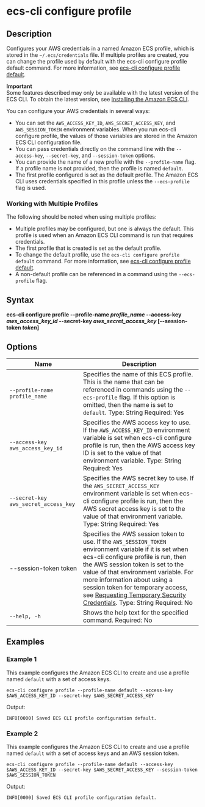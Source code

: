 # ecs\-cli configure profile<a name="cmd-ecs-cli-configure-profile"></a>

## Description<a name="cmd-ecs-cli-configure-profile-description"></a>

Configures your AWS credentials in a named Amazon ECS profile, which is stored in the `~/.ecs/credentials` file\. If multiple profiles are created, you can change the profile used by default with the ecs\-cli configure profile default command\. For more information, see [ecs\-cli configure profile default](cmd-ecs-cli-configure-profile-default.md)\.

**Important**  
Some features described may only be available with the latest version of the ECS CLI\. To obtain the latest version, see [Installing the Amazon ECS CLI](ECS_CLI_installation.md)\.

You can configure your AWS credentials in several ways:
+ You can set the `AWS_ACCESS_KEY_ID`, `AWS_SECRET_ACCESS_KEY`, and `AWS_SESSION_TOKEN` environment variables\. When you run ecs\-cli configure profile, the values of those variables are stored in the Amazon ECS CLI configuration file\.
+ You can pass credentials directly on the command line with the `--access-key`, `--secret-key`, and `--session-token` options\. 
+ You can provide the name of a new profile with the `--profile-name` flag\. If a profile name is not provided, then the profile is named `default`\.
+ The first profile configured is set as the default profile\. The Amazon ECS CLI uses credentials specified in this profile unless the `--ecs-profile` flag is used\.

### Working with Multiple Profiles<a name="ECS_CLI_multiple_profiles"></a>

The following should be noted when using multiple profiles:
+ Multiple profiles may be configured, but one is always the default\. This profile is used when an Amazon ECS CLI command is run that requires credentials\.
+ The first profile that is created is set as the default profile\.
+ To change the default profile, use the `ecs-cli configure profile default` command\. For more information, see [ecs\-cli configure profile default](cmd-ecs-cli-configure-profile-default.md)\.
+ A non\-default profile can be referenced in a command using the `--ecs-profile` flag\.

## Syntax<a name="cmd-ecs-cli-configure-profile-syntax"></a>

**ecs\-cli configure profile \-\-profile\-name *profile\_name* \-\-access\-key *aws\_access\_key\_id* \-\-secret\-key *aws\_secret\_access\_key* \[\-\-session\-token *token*\]** 

## Options<a name="cmd-ecs-cli-configure-profile-options"></a>


| Name | Description | 
| --- | --- | 
|  `--profile-name profile_name`  |  Specifies the name of this ECS profile\. This is the name that can be referenced in commands using the `--ecs-profile` flag\. If this option is omitted, then the name is set to `default`\. Type: String Required: Yes  | 
|  `--access-key aws_access_key_id`  |  Specifies the AWS access key to use\. If the `AWS_ACCESS_KEY_ID` environment variable is set when ecs\-cli configure profile is run, then the AWS access key ID is set to the value of that environment variable\. Type: String Required: Yes  | 
|  `--secret-key aws_secret_access_key`  |  Specifies the AWS secret key to use\. If the `AWS_SECRET_ACCESS_KEY` environment variable is set when ecs\-cli configure profile is run, then the AWS secret access key is set to the value of that environment variable\. Type: String Required: Yes  | 
| \-\-session\-token token |  Specifies the AWS session token to use\. If the `AWS_SESSION_TOKEN` environment variable if it is set when ecs\-cli configure profile is run, then the AWS session token is set to the value of that environment variable\. For more information about using a session token for temporary access, see [Requesting Temporary Security Credentials](http://docs.aws.amazon.com/IAM/latest/UserGuide/id_credentials_temp_request.html)\. Type: String Required: No  | 
|  `--help, -h`  |  Shows the help text for the specified command\. Required: No  | 

## Examples<a name="cmd-ecs-cli-configure-profile-examples"></a>

### Example 1<a name="cmd-ecs-cli-configure-profile-example-1"></a>

This example configures the Amazon ECS CLI to create and use a profile named `default` with a set of access keys\.

```
ecs-cli configure profile --profile-name default --access-key $AWS_ACCESS_KEY_ID --secret-key $AWS_SECRET_ACCESS_KEY
```

Output:

```
INFO[0000] Saved ECS CLI profile configuration default.
```

### Example 2<a name="cmd-ecs-cli-configure-profile-example-2"></a>

This example configures the Amazon ECS CLI to create and use a profile named `default` with a set of access keys and an AWS session token\.

```
ecs-cli configure profile --profile-name default --access-key $AWS_ACCESS_KEY_ID --secret-key $AWS_SECRET_ACCESS_KEY --session-token $AWS_SESSION_TOKEN
```

Output:

```
INFO[0000] Saved ECS CLI profile configuration default.
```